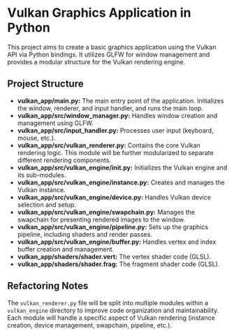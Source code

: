 # Vulkan Graphics Application in Python

This project aims to create a basic graphics application using the Vulkan API via Python bindings. It utilizes GLFW for window management and provides a modular structure for the Vulkan rendering engine.

## Project Structure

* **vulkan_app/main.py:** The main entry point of the application. Initializes the window, renderer, and input handler, and runs the main loop.
* **vulkan_app/src/window_manager.py:** Handles window creation and management using GLFW.
* **vulkan_app/src/input_handler.py:**  Processes user input (keyboard, mouse, etc.).
* **vulkan_app/src/vulkan_renderer.py:** Contains the core Vulkan rendering logic. This module will be further modularized to separate different rendering components.
* **vulkan_app/src/vulkan_engine/__init__.py:**  Initializes the Vulkan engine and its sub-modules.
* **vulkan_app/src/vulkan_engine/instance.py:** Creates and manages the Vulkan instance.
* **vulkan_app/src/vulkan_engine/device.py:**  Handles Vulkan device selection and setup.
* **vulkan_app/src/vulkan_engine/swapchain.py:**  Manages the swapchain for presenting rendered images to the window.
* **vulkan_app/src/vulkan_engine/pipeline.py:** Sets up the graphics pipeline, including shaders and render passes.
* **vulkan_app/src/vulkan_engine/buffer.py:**  Handles vertex and index buffer creation and management.
* **vulkan_app/shaders/shader.vert:** The vertex shader code (GLSL).
* **vulkan_app/shaders/shader.frag:** The fragment shader code (GLSL).


## Refactoring Notes

The `vulkan_renderer.py` file will be split into multiple modules within a `vulkan_engine` directory to improve code organization and maintainability.  Each module will handle a specific aspect of Vulkan rendering (instance creation, device management, swapchain, pipeline, etc.).
